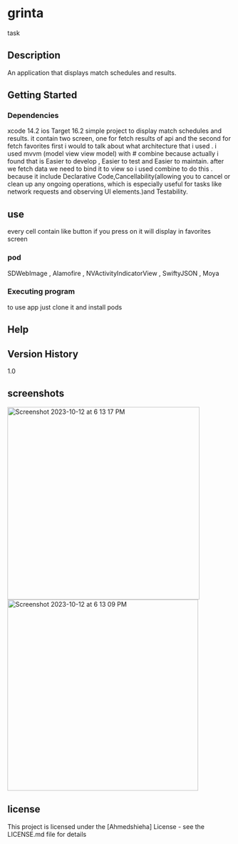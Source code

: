 # grinta

task 

## Description

An application that displays match schedules and results.

## Getting Started

### Dependencies

xcode 14.2
ios Target 16.2
simple project to display match schedules and results. it contain two screen, one for fetch results of api and the second for fetch favorites 
first i would to talk about what architecture that i used . 
i used mvvm (model view view model) with # combine because actually i found that is Easier to develop ,  Easier to test and Easier to maintain. 
after we fetch data we  need to bind it to view so i used combine to do this . because it  include Declarative Code,Cancellability(allowing you to cancel or clean up any ongoing operations, which is especially useful for tasks like network requests and observing UI elements.)and Testability.

## use
every cell contain like button if you press on it will display in favorites screen  


### pod

   SDWebImage ,
   Alamofire , 
   NVActivityIndicatorView , 
   SwiftyJSON , 
   Moya 
### Executing program

to use app just clone it and install pods 

## Help


## Version History
1.0


## screenshots
<img width="431" alt="Screenshot 2023-10-12 at 6 13 17 PM" src="https://github.com/Ahmedshieha/grinta/assets/47928824/1510773e-3723-462f-bab7-cec21a7b94e1">
<img width="428" alt="Screenshot 2023-10-12 at 6 13 09 PM" src="https://github.com/Ahmedshieha/grinta/assets/47928824/384fc8ba-d173-42af-bf53-ed5c50f60b44">


## license 
This project is licensed under the [Ahmedshieha] License - see the LICENSE.md file for details
